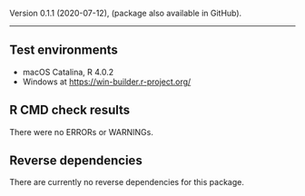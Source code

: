 Version 0.1.1 (2020-07-12), (package also available in GitHub).

---

## Test environments
* macOS Catalina, R 4.0.2
* Windows at https://win-builder.r-project.org/

## R CMD check results

There were no ERRORs or WARNINGs.

## Reverse dependencies

There are currently no reverse dependencies for this package.
